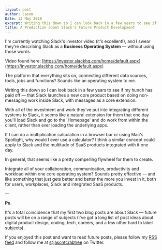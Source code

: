 ```yaml
---
layout: post
author: Jason
Date: 13 May 2019
excerpt: Writing this down so I can look back in a few years to see if my hunch has paid off — that Slack becomes a full-blown <strong>Business Operating System</strong>
title: A Prediction about Slack's Future Product Development
---
```


I'm currently watching Slack's investor video (it's excellent!), and I swear they're describing Slack as a **Business Operating System** — without using those words.

Video found here: [https://investor.slackhq.com/home/default.aspx](https://investor.slackhq.com/home/default.aspx)

The platform that everything sits on, connecting different data sources, tools, jobs and functions? Sounds like an operating system to me.

Writing this down so I can look back in a few years to see if my hunch has paid off — that Slack launches a new core product based on doing non-messaging work inside Slack, with messages as a core extension.

With all of the investment and work they've put into integrating different systems to Slack, it seems like a natural extension for them that one day you'll load Slack and go to the 'Homepage' and do work from within the client, rather than ever loading the underlying apps.

If I can do a multiplication calculation in a browser bar or using Mac's Spotlight, why would I ever use a calculator? I think a similar concept could apply to Slack and the multitude of SaaS products integrated with it one day.

In general, that seems like a pretty compelling flywheel for them to create.

Integrate all of your collaboration, communication, productivity and workload within one core operating system? Sounds pretty effective — and like something that just gets better and better the more you invest in it, both for users, workplaces, Slack and integrated SaaS products.

—

**Ps.**

It's a total coincidence that my first two blog posts are about Slack — future posts will be on a range of subjects (I've got a long list of post ideas about digital product design, coding, tech, careers, and a few other hard to label subjects).

If you enjoyed this post and want to read future posts, please follow my [RSS feed](https://blog.jasontcrabtree.com/feed.xml) and follow me at [@jasontcrabtree](https://twitter.com/jasontcrabtree) on Twitter.
